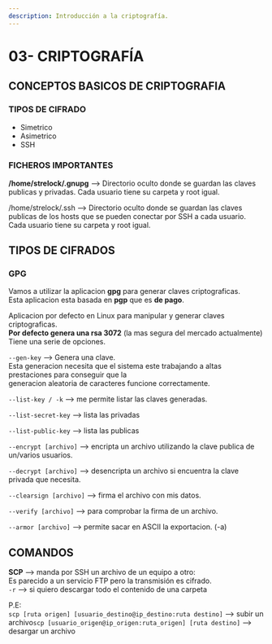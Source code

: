 ```yaml
---
description: Introducción a la criptografía.
---
```


# 03- CRIPTOGRAFÍA

## CONCEPTOS BASICOS DE CRIPTOGRAFIA

### TIPOS DE CIFRADO

* Simetrico
* Asimetrico
* SSH

### FICHEROS IMPORTANTES

**/home/strelock/.gnupg** --&gt; Directorio oculto donde se guardan las claves publicas y privadas. Cada usuario tiene su carpeta y root igual.

/home/strelock/.ssh --&gt; Directorio oculto donde se guardan las claves publicas de los hosts que se pueden conectar por SSH a cada usuario. Cada usuario tiene su carpeta y root igual.

## TIPOS DE CIFRADOS

### GPG

Vamos a utilizar la aplicacion **gpg** para generar claves criptograficas.  
Esta aplicacion esta basada en **pgp** que es **de pago**.

Aplicacion por defecto en Linux para manipular y generar claves criptograficas.  
**Por defecto genera una rsa 3072** \(la mas segura del mercado actualmente\)  
Tiene una serie de opciones.

 `--gen-key` --&gt; Genera una clave.  
 Esta generacion necesita que el sistema este trabajando a altas prestaciones para conseguir que la  
 generacion aleatoria de caracteres funcione correctamente.

 `--list-key / -k` --&gt; me permite listar las claves generadas.

 `--list-secret-key` --&gt; lista las privadas

 `--list-public-key` --&gt; lista las publicas

 `--encrypt [archivo]` --&gt; encripta un archivo utilizando la clave publica de un/varios usuarios.

 `--decrypt [archivo]` --&gt; desencripta un archivo si encuentra la clave privada que necesita.

 `--clearsign [archivo]` --&gt; firma el archivo con mis datos.

 `--verify [archivo]` --&gt; para comprobar la firma de un archivo.

 `--armor [archivo]` --&gt; permite sacar en ASCII la exportacion. \(-a\)

## COMANDOS

**SCP** --&gt; manda por SSH un archivo de un equipo a otro:  
 Es parecido a un servicio FTP pero la transmisión es cifrado.  
`-r` --&gt; si quiero descargar todo el contenido de una carpeta

 P.E:   
`scp [ruta origen] [usuario_destino@ip_destino:ruta destino]` --&gt; subir un archivo`scp [usuario_origen@ip_origen:ruta_origen] [ruta destino]` --&gt; desargar un archivo


